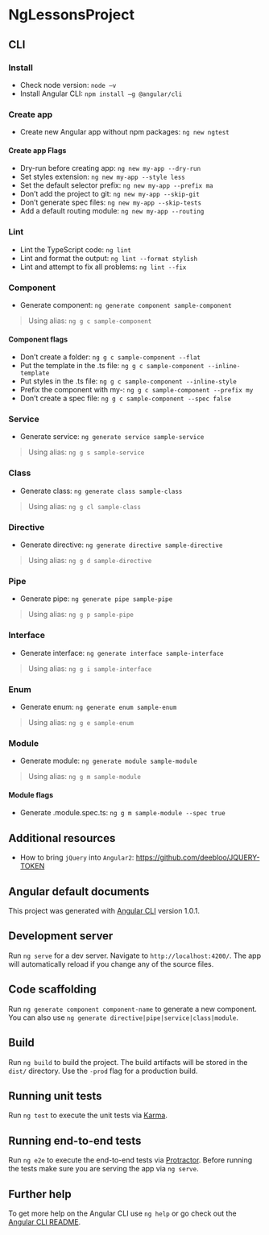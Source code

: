 # NgLessonsProject

## CLI 
### Install
- Check node version: `node –v`
- Install Angular CLI: `npm install –g @angular/cli`

### Create app
- Create new Angular app without npm packages: `ng new ngtest`

#### Create app Flags
- Dry-run before creating app: `ng new my-app --dry-run`
- Set styles extension: `ng new my-app --style less`
- Set the default selector prefix: `ng new my-app --prefix ma`
- Don’t add the project to git: `ng new my-app --skip-git`
- Don’t generate spec files: `ng new my-app --skip-tests`
- Add a default routing module: `ng new my-app --routing`

### Lint
- Lint the TypeScript code: `ng lint`
- Lint and format the output: `ng lint --format stylish`
- Lint and attempt to fix all problems: `ng lint --fix`

### Component
- Generate component: `ng generate component sample-component`
> Using alias: `ng g c sample-component`

#### Component flags
- Don’t create a folder: `ng g c sample-component --flat`
- Put the template in the .ts file: `ng g c sample-component --inline-template`
- Put styles in the .ts file: `ng g c sample-component --inline-style`
- Prefix the component with my-: `ng g c sample-component --prefix my`
- Don’t create a spec file: `ng g c sample-component --spec false`

### Service
- Generate service: `ng generate service sample-service`
> Using alias: `ng g s sample-service`

### Class
- Generate class: `ng generate class sample-class`
> Using alias: `ng g cl sample-class`

### Directive
- Generate directive: `ng generate directive sample-directive`
> Using alias: `ng g d sample-directive`

### Pipe
- Generate pipe: `ng generate pipe sample-pipe`
> Using alias: `ng g p sample-pipe`

### Interface
- Generate interface: `ng generate interface sample-interface`
> Using alias: `ng g i sample-interface`

### Enum
- Generate enum: `ng generate enum sample-enum`
> Using alias: `ng g e sample-enum`

### Module
- Generate module: `ng generate module sample-module`
> Using alias: `ng g m sample-module`

#### Module flags
- Generate .module.spec.ts: `ng g m sample-module --spec true`

## Additional resources
- How to bring `jQuery` into `Angular2`: https://github.com/deebloo/JQUERY-TOKEN

## Angular default documents
This project was generated with [Angular CLI](https://github.com/angular/angular-cli) version 1.0.1.

## Development server

Run `ng serve` for a dev server. Navigate to `http://localhost:4200/`. The app will automatically reload if you change any of the source files.

## Code scaffolding

Run `ng generate component component-name` to generate a new component. You can also use `ng generate directive|pipe|service|class|module`.

## Build

Run `ng build` to build the project. The build artifacts will be stored in the `dist/` directory. Use the `-prod` flag for a production build.

## Running unit tests

Run `ng test` to execute the unit tests via [Karma](https://karma-runner.github.io).

## Running end-to-end tests

Run `ng e2e` to execute the end-to-end tests via [Protractor](http://www.protractortest.org/).
Before running the tests make sure you are serving the app via `ng serve`.

## Further help

To get more help on the Angular CLI use `ng help` or go check out the [Angular CLI README](https://github.com/angular/angular-cli/blob/master/README.md).
